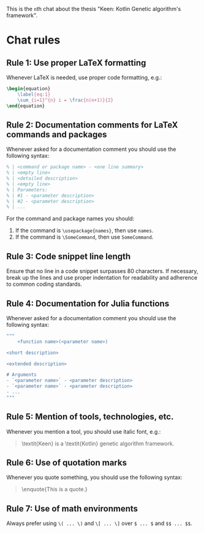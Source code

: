 This is the `n`th chat about the thesis "Keen: Kotlin Genetic algorithm's framework".

# Chat rules

## Rule 1: Use proper LaTeX formatting

Whenever LaTeX is needed, use proper code formatting, e.g.:
```latex
\begin{equation}
    \label{eq:1}
    \sum_{i=1}^{n} i = \frac{n(n+1)}{2}
\end{equation}
```

## Rule 2: Documentation comments for LaTeX commands and packages

Whenever asked for a documentation comment you should use the following syntax:
```latex
% | <command or package name> - <one line summary>
% | <empty line>
% | <detailed description>
% | <empty line>
% | Parameters:
% | #1 - <parameter description>
% | #2 - <parameter description>
% | ...
```
For the command and package names you should:
1. If the command is ``\usepackage{names}``, then use ``names``.
2. If the command is ``\SomeCommand``, then use ``SomeCommand``.

## Rule 3: Code snippet line length

Ensure that no line in a code snippet surpasses 80 characters. 
If necessary, break up the lines and use proper indentation for readability and 
adherence to common coding standards.

## Rule 4: Documentation for Julia functions

Whenever asked for a documentation comment you should use the following syntax:

```julia
"""
    <function name>(<parameter name>)

<short description>

<extended description>

# Arguments
- `<parameter name>` - <parameter description>
- `<parameter name>` - <parameter description>
- ...
"""
```

## Rule 5: Mention of tools, technologies, etc.

Whenever you mention a tool, you should use italic font, e.g.:
> \textit{Keen} is a \textit{Kotlin} genetic algorithm framework.

## Rule 6: Use of quotation marks

Whenever you quote something, you should use the following syntax:
> \enquote{This is a quote.}

## Rule 7: Use of math environments

Always prefer using `\( ... \)` and `\[ ... \]` over `$ ... $` and `$$ ... $$`.